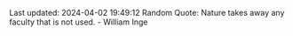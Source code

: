 Last updated: 2024-04-02 19:49:12
Random Quote: Nature takes away any faculty that is not used. - William Inge